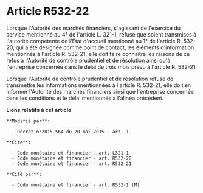 # Article R532-22

Lorsque l'Autorité des marchés financiers, s'agissant de l'exercice du service mentionné au 4° de l'article L. 321-1, refuse
que soient transmises à l'autorité compétente de l'Etat d'accueil mentionné au 1° de l'article R. 532-20, qui a été désignée
comme point de contact, les éléments d'information mentionnés à l'article R. 532-21, elle doit faire connaître les raisons de
ce refus à l'Autorité de contrôle prudentiel et de résolution ainsi qu'à l'entreprise concernée dans le délai de trois mois
prévu à l'article R. 532-21. 

Lorsque l'Autorité de contrôle prudentiel et de résolution refuse de transmettre les informations mentionnées à l'article R.
532-21, elle doit en informer l'Autorité des marchés financiers ainsi que l'entreprise concernée dans les conditions et le
délai mentionnés à l'alinéa précédent.

**Liens relatifs à cet article**

	**Modifié par**:

	  - Décret n°2015-564 du 20 mai 2015 - art. 1

	**Cite**:

	  - Code monétaire et financier - art. L321-1
	  - Code monétaire et financier - art. R532-20
	  - Code monétaire et financier - art. R532-21

	**Cité par**:

	  - Code monétaire et financier - art. R532-1 (M)
